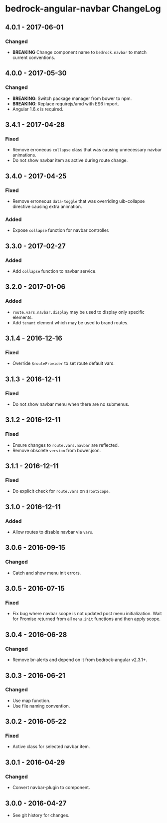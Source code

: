 # bedrock-angular-navbar ChangeLog

## 4.0.1 - 2017-06-01

### Changed
- **BREAKING** Change component name to `bedrock.navbar` to match current
  conventions.

## 4.0.0 - 2017-05-30

### Changed
- **BREAKING**: Switch package manager from bower to npm.
- **BREAKING**: Replace requirejs/amd with ES6 import.
- Angular 1.6.x is required.

## 3.4.1 - 2017-04-28

### Fixed
- Remove erroneous `collapse` class that was causing unnecessary
  navbar animations.
- Do not show navbar item as active during route change.

## 3.4.0 - 2017-04-25

### Fixed
- Remove erroneous `data-toggle` that was overriding
  uib-collapse directive causing extra animation.

### Added
- Expose `collapse` function for navbar controller.

## 3.3.0 - 2017-02-27

### Added
- Add `collapse` function to navbar service.

## 3.2.0 - 2017-01-06

### Added
- `route.vars.navbar.display` may be used to display only specific elements.
- Add `tenant` element which may be used to brand routes.

## 3.1.4 - 2016-12-16

### Fixed
- Override `$routeProvider` to set route default vars.

## 3.1.3 - 2016-12-11

### Fixed
- Do not show navbar menu when there are no submenus.

## 3.1.2 - 2016-12-11

### Fixed
- Ensure changes to `route.vars.navbar` are reflected.
- Remove obsolete `version` from bower.json.

## 3.1.1 - 2016-12-11

### Fixed
- Do explicit check for `route.vars` on `$rootScope`.

## 3.1.0 - 2016-12-11

### Added
- Allow routes to disable navbar via `vars`.

## 3.0.6 - 2016-09-15

### Changed
- Catch and show menu init errors.

## 3.0.5 - 2016-07-15

### Fixed
- Fix bug where navbar scope is not updated post menu initialization. Wait
  for Promise returned from all `menu.init` functions and then apply scope.

## 3.0.4 - 2016-06-28

### Changed
- Remove br-alerts and depend on it from bedrock-angular v2.3.1+.

## 3.0.3 - 2016-06-21

### Changed
- Use map function.
- Use file naming convention.

## 3.0.2 - 2016-05-22

### Fixed
- Active class for selected navbar item.

## 3.0.1 - 2016-04-29

### Changed
- Convert navbar-plugin to component.

## 3.0.0 - 2016-04-27

- See git history for changes.
